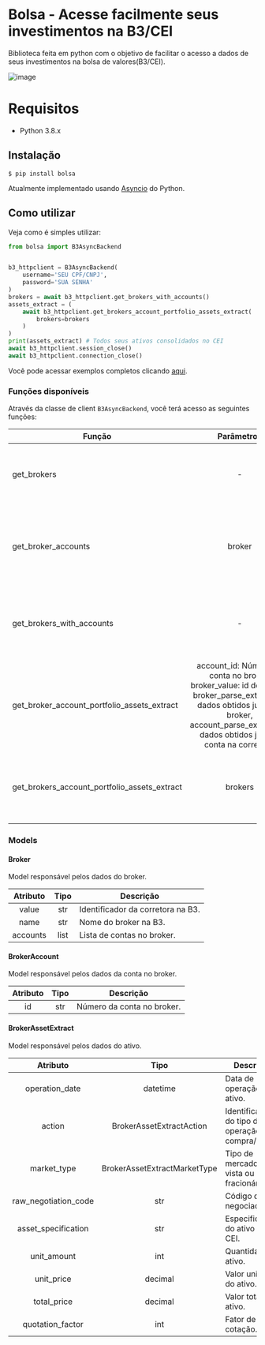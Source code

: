 # Bolsa - Acesse facilmente seus investimentos na B3/CEI
Biblioteca feita em python com o objetivo de facilitar o acesso a dados de seus investimentos na bolsa de valores(B3/CEI).

![image](https://i.imgur.com/TBpVWm3.png)

# Requisitos
 - Python 3.8.x

## Instalação
```
$ pip install bolsa
```
Atualmente implementado usando [Asyncio](https://docs.python.org/3/library/asyncio.html) do Python.

## Como utilizar
Veja como é simples utilizar:
```python
from bolsa import B3AsyncBackend


b3_httpclient = B3AsyncBackend(
    username='SEU CPF/CNPJ',
    password='SUA SENHA'
)
brokers = await b3_httpclient.get_brokers_with_accounts()
assets_extract = (
    await b3_httpclient.get_brokers_account_portfolio_assets_extract(
        brokers=brokers
    )
)
print(assets_extract) # Todos seus ativos consolidados no CEI
await b3_httpclient.session_close()
await b3_httpclient.connection_close()
```
Você pode acessar exemplos completos clicando [aqui](https://github.com/gicornachini/bolsa/tree/master/examples).


### Funções disponíveis

Através da classe de client `B3AsyncBackend`, você terá acesso as seguintes funções:

| Função        |  Parâmetros          | Descrição  |
| ------------- |:-------------:| -----|
| get_brokers      | - | Obtém os brokers disponíveis para aquela conta. Retorna um objeto Broker. (Ex: XP Inc, Clear, Easynvest...). |
| get_broker_accounts      | broker      |   Através de um broker passado como parâmetro, obtém suas respectivas contas na B3. Retorna um `Broker` com uma lista de `BrokerAccount`. |
| get_brokers_with_accounts | - | É uma junção entre os métodos `get_brokers` e `get_broker_accounts`. Retorna uma lista de `Broker` com uma lista de `BrokerAccount`. |
| get_broker_account_portfolio_assets_extract | account_id: Número da conta no broker, broker_value: id do broker, broker_parse_extra_data: dados obtidos junto ao broker, account_parse_extra_data: dados obtidos junto a conta na corretora. | Utilizado para obter todos os dados de ativos consolidados na b3. Retorna uma lista de `BrokerAssetExtract`. |
| get_brokers_account_portfolio_assets_extract | brokers      | Através dos brokers passados por parâmetro, é obtido uma lista de ativos para cada broker. Retorna uma lista de `BrokerAssetExtract`. |


### Models

#### Broker
Model responsável pelos dados do broker.

| Atributo        | Tipo           | Descrição  |
| :-------------: |:-------------:| -----|
| value      | str | Identificador da corretora na B3. |
| name      | str      |   Nome do broker na B3. |
| accounts | list      |    Lista de contas no broker. |


#### BrokerAccount
Model responsável pelos dados da conta no broker.

| Atributo        | Tipo           | Descrição  |
| :-------------: |:-------------:| -----|
| id      | str | Número da conta no broker. |


#### BrokerAssetExtract
Model responsável pelos dados do ativo.

| Atributo        | Tipo           | Descrição  |
| :-------------: |:-------------:| -----|
| operation_date      | datetime | Data de operação do ativo. |
| action      | BrokerAssetExtractAction      |   Identificador do tipo de operação compra/venda. |
| market_type | BrokerAssetExtractMarketType      |   Tipo de mercado, a vista ou fracionário. |
| raw_negotiation_code | str      |    Código de negociação. |
| asset_specification | str      |    Especificação do ativo no CEI. |
| unit_amount | int      |    Quantidade de ativo. |
| unit_price | decimal      |    Valor unitário do ativo. |
| total_price | decimal      |    Valor total do ativo. |
| quotation_factor | int      |    Fator de cotação. |
